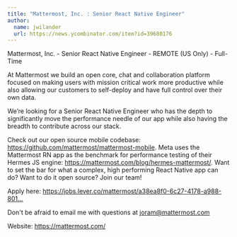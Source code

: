 ```yaml
---
title: "Mattermost, Inc. : Senior React Native Engineer"
author:
  name: jwilander
  url: https://news.ycombinator.com/item?id=39680176
---
```

Mattermost, Inc. - Senior React Native Engineer - REMOTE (US Only) - Full-Time

At Mattermost we build an open core, chat and collaboration platform focused on making users with mission critical work more productive while also allowing our customers to self-deploy and have full control over their own data.

We’re looking for a Senior React Native Engineer who has the depth to significantly move the performance needle of our app while also having the breadth to contribute across our stack.

Check out our open source mobile codebase: <a href="https:&#x2F;&#x2F;github.com&#x2F;mattermost&#x2F;mattermost-mobile">https:&#x2F;&#x2F;github.com&#x2F;mattermost&#x2F;mattermost-mobile</a>. Meta uses the Mattermost RN app as the benchmark for performance testing of their Hermes JS engine: <a href="https:&#x2F;&#x2F;mattermost.com&#x2F;blog&#x2F;hermes-mattermost&#x2F;" rel="nofollow">https:&#x2F;&#x2F;mattermost.com&#x2F;blog&#x2F;hermes-mattermost&#x2F;</a>. Want to set the bar for what a complex, high performing React Native app can do? Want to do it open source? Join our team!

Apply here: <a href="https:&#x2F;&#x2F;jobs.lever.co&#x2F;mattermost&#x2F;a38ea8f0-6c27-4178-a988-8015784aac5e" rel="nofollow">https:&#x2F;&#x2F;jobs.lever.co&#x2F;mattermost&#x2F;a38ea8f0-6c27-4178-a988-801...</a>

Don&#x27;t be afraid to email me with questions at joram@mattermost.com

Website: <a href="https:&#x2F;&#x2F;mattermost.com&#x2F;" rel="nofollow">https:&#x2F;&#x2F;mattermost.com&#x2F;</a>
